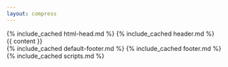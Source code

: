 ```yaml
---
layout: compress
---
```

<!DOCTYPE html>
<html lang="ja">
<!-- head -->
{% include_cached html-head.md %}
<body class="body">
    <!-- header -->
    {% include_cached header.md %}
    <!-- main content -->
    <main class="container" role="main">
        {{ content }}
        <div id="back-to-top" role="button" aria-label="Back to top">
            <i class="fa-angle-up"></i>
        </div>
    </main>
    <!-- footer -->
    {% include_cached default-footer.md %}
    {% include_cached footer.md %}
    <!-- scripts -->
    {% include_cached scripts.md %}
</body>
</html>
